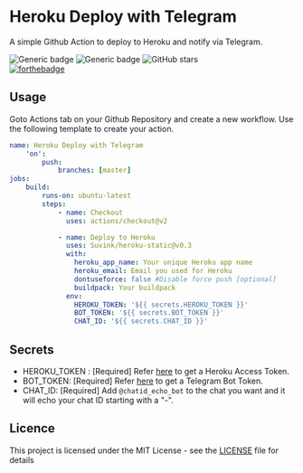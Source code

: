 # Heroku Deploy with Telegram

A simple Github Action to deploy to Heroku and notify via Telegram.

![Generic badge](https://img.shields.io/badge/Made%20for-Heroku-blueviolet.svg)  ![Generic badge](https://img.shields.io/badge/Notifies-Telegram-blue.svg) ![GitHub stars](https://img.shields.io/github/stars/Suvink/heroku-deploy?style=social)
<br>
[![forthebadge](https://forthebadge.com/images/badges/made-with-javascript.svg)](https://forthebadge.com)

## Usage
Goto Actions tab on your Github Repository and create a new workflow.
Use the following template to create your action.

```yaml
name: Heroku Deploy with Telegram
	'on': 
		push:
			branches: [master]
jobs:
	build:
		runs-on: ubuntu-latest
		steps:
			- name: Checkout
			  uses: actions/checkout@v2

			- name: Deploy to Heroku
			  uses: Suvink/heroku-static@v0.3
			  with:
				heroku_app_name: Your unique Heroku app name
				heroku_email: Email you used for Heroku
				dontuseforce: false #Disable force push [optional]
				buildpack: Your buildpack 
			  env:
				HEROKU_TOKEN: '${{ secrets.HEROKU_TOKEN }}'
				BOT_TOKEN: '${{ secrets.BOT_TOKEN }}'
				CHAT_ID: '${{ secrets.CHAT_ID }}'

```

## Secrets
- HEROKU_TOKEN :  [Required] Refer [here]([https://devcenter.heroku.com/articles/authentication](https://devcenter.heroku.com/articles/authentication)) to get a Heroku Access Token.
- BOT_TOKEN: [Required] Refer [here]([https://core.telegram.org/bots#3-how-do-i-create-a-bot](https://core.telegram.org/bots#3-how-do-i-create-a-bot)) to get a Telegram Bot Token.
- CHAT_ID: [Required] Add `@chatid_echo_bot` to the chat you want and it will echo your chat ID starting with a "-".

## Licence
This project is licensed under the MIT License - see the [LICENSE](https://github.com/SuvinkS/heroku-deploy/blob/master/LICENSE) file for details